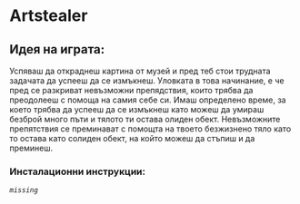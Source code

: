 # Artstealer

## Идея на играта:
Успяваш да откраднеш картина от музей и пред теб стои трудната задачата да успееш да се измъкнеш.
Уловката в това начинание, е че пред се разкриват невъзможни препядствия, които трябва да преодолееш с помоща на самия себе си.
Имаш определено време, за което трябва да успееш да се измъкнеш като можеш да умираш безброй много пъти и тялото ти остава олиден обект.
Невъзможните препятствия се преминават с помощта на твоето безжизнено тяло като то остава като солиден обект, на който можеш да стъпиш и да преминеш.

### Инсталационни инструкции:
_`missing`_
